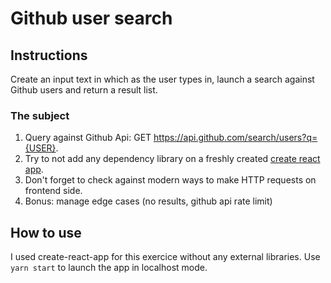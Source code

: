 # Github user search

## Instructions

Create an input text in which as the user types in, launch a search against
Github users and return a result list.

### The subject

1. Query against Github Api: GET https://api.github.com/search/users?q={USER}.
2. Try to not add any dependency library on a freshly created
   [create react app](https://github.com/facebook/create-react-app).
3. Don't forget to check against modern ways to make HTTP requests on frontend side.
4. Bonus: manage edge cases (no results, github api rate limit)

## How to use

I used create-react-app for this exercice without any external libraries. Use 
``
yarn start
``
to launch the app in localhost mode.
